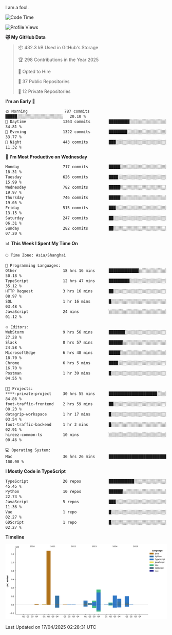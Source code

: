 I am a fool.

<!--START_SECTION:waka-->
![Code Time](http://img.shields.io/badge/Code%20Time-2%2C890%20hrs%2024%20mins-blue)

![Profile Views](http://img.shields.io/badge/Profile%20Views-1-blue)

**🐱 My GitHub Data** 

> 📦 432.3 kB Used in GitHub's Storage 
 > 
> 🏆 298 Contributions in the Year 2025
 > 
> 💼 Opted to Hire
 > 
> 📜 37 Public Repositories 
 > 
> 🔑 12 Private Repositories 
 > 
**I'm an Early 🐤** 

```text
🌞 Morning                787 commits         █████░░░░░░░░░░░░░░░░░░░░   20.10 % 
🌆 Daytime                1363 commits        █████████░░░░░░░░░░░░░░░░   34.81 % 
🌃 Evening                1322 commits        ████████░░░░░░░░░░░░░░░░░   33.77 % 
🌙 Night                  443 commits         ███░░░░░░░░░░░░░░░░░░░░░░   11.32 % 
```
📅 **I'm Most Productive on Wednesday** 

```text
Monday                   717 commits         █████░░░░░░░░░░░░░░░░░░░░   18.31 % 
Tuesday                  626 commits         ████░░░░░░░░░░░░░░░░░░░░░   15.99 % 
Wednesday                782 commits         █████░░░░░░░░░░░░░░░░░░░░   19.97 % 
Thursday                 746 commits         █████░░░░░░░░░░░░░░░░░░░░   19.05 % 
Friday                   515 commits         ███░░░░░░░░░░░░░░░░░░░░░░   13.15 % 
Saturday                 247 commits         ██░░░░░░░░░░░░░░░░░░░░░░░   06.31 % 
Sunday                   282 commits         ██░░░░░░░░░░░░░░░░░░░░░░░   07.20 % 
```


📊 **This Week I Spent My Time On** 

```text
🕑︎ Time Zone: Asia/Shanghai

💬 Programming Languages: 
Other                    18 hrs 16 mins      █████████████░░░░░░░░░░░░   50.18 % 
TypeScript               12 hrs 47 mins      █████████░░░░░░░░░░░░░░░░   35.12 % 
HTTP Request             3 hrs 16 mins       ██░░░░░░░░░░░░░░░░░░░░░░░   08.97 % 
SQL                      1 hr 16 mins        █░░░░░░░░░░░░░░░░░░░░░░░░   03.48 % 
JavaScript               24 mins             ░░░░░░░░░░░░░░░░░░░░░░░░░   01.12 % 

🔥 Editors: 
WebStorm                 9 hrs 56 mins       ███████░░░░░░░░░░░░░░░░░░   27.28 % 
Slack                    8 hrs 57 mins       ██████░░░░░░░░░░░░░░░░░░░   24.58 % 
MicrosoftEdge            6 hrs 48 mins       █████░░░░░░░░░░░░░░░░░░░░   18.70 % 
Chrome                   6 hrs 5 mins        ████░░░░░░░░░░░░░░░░░░░░░   16.70 % 
Postman                  1 hr 39 mins        █░░░░░░░░░░░░░░░░░░░░░░░░   04.55 % 

🐱‍💻 Projects: 
****-private-project     30 hrs 55 mins      █████████████████████░░░░   84.86 % 
foot-traffic-frontend    2 hrs 59 mins       ██░░░░░░░░░░░░░░░░░░░░░░░   08.23 % 
datagrip-workspace       1 hr 17 mins        █░░░░░░░░░░░░░░░░░░░░░░░░   03.54 % 
foot-traffic-backend     1 hr 3 mins         █░░░░░░░░░░░░░░░░░░░░░░░░   02.91 % 
hireez-common-ts         10 mins             ░░░░░░░░░░░░░░░░░░░░░░░░░   00.46 % 

💻 Operating System: 
Mac                      36 hrs 26 mins      █████████████████████████   100.00 % 
```

**I Mostly Code in TypeScript** 

```text
TypeScript               20 repos            ███████████░░░░░░░░░░░░░░   45.45 % 
Python                   10 repos            ██████░░░░░░░░░░░░░░░░░░░   22.73 % 
JavaScript               5 repos             ███░░░░░░░░░░░░░░░░░░░░░░   11.36 % 
Vue                      1 repo              █░░░░░░░░░░░░░░░░░░░░░░░░   02.27 % 
GDScript                 1 repo              █░░░░░░░░░░░░░░░░░░░░░░░░   02.27 % 
```



**Timeline**

![Lines of Code chart](https://raw.githubusercontent.com/VeejaLiu/VeejaLiu/master/assets/bar_graph.png)


 Last Updated on 17/04/2025 02:28:31 UTC
<!--END_SECTION:waka-->
